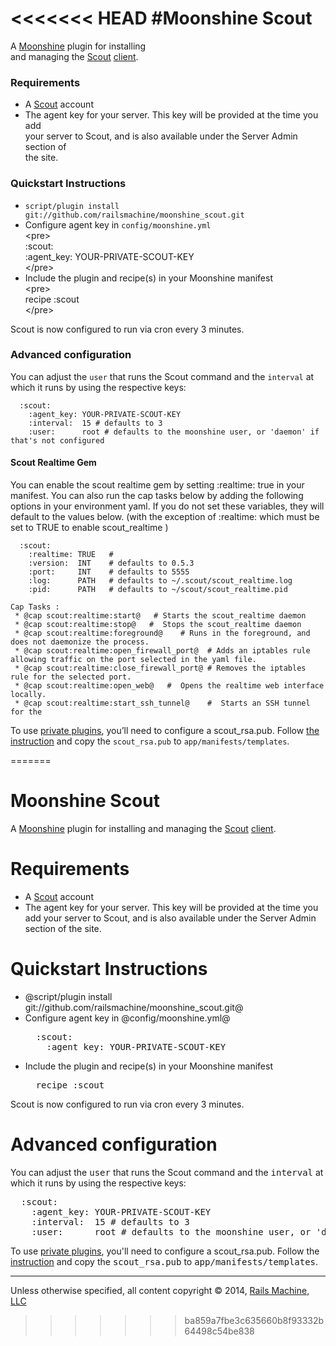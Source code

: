 <<<<<<< HEAD
#Moonshine Scout
==============================

A [Moonshine][] plugin for installing\
and managing the [Scout][] [client][].

### Requirements

-   A [Scout][] account
-   The agent key for your server. This key will be provided at the time
    you add\
    your server to Scout, and is also available under the Server Admin
    section of\
    the site.

### Quickstart Instructions

-   `script/plugin install git://github.com/railsmachine/moonshine_scout.git`
-   Configure agent key in `config/moonshine.yml`\
     \<pre\>\
     :scout:\
     :agent\_key: YOUR-PRIVATE-SCOUT-KEY\
     \</pre\>
-   Include the plugin and recipe(s) in your Moonshine manifest\
     \<pre\>\
     recipe :scout\
     \</pre\>

Scout is now configured to run via cron every 3 minutes.

### Advanced configuration

You can adjust the `user` that runs the Scout command and the `interval`
at\
which it runs by using the respective keys:

      :scout:
        :agent_key: YOUR-PRIVATE-SCOUT-KEY
        :interval:  15 # defaults to 3
        :user:      root # defaults to the moonshine user, or 'daemon' if that's not configured

#### Scout Realtime Gem

You can enable the scout realtime gem by setting :realtime: true in your
manifest. You can also run the cap tasks below by adding the following
options in your environment yaml. If you do not set these variables,
they will default to the values below. (with the exception of :realtime:
which must be set to TRUE to enable scout\_realtime )

      :scout:
        :realtime: TRUE   #
        :version:  INT    # defaults to 0.5.3
        :port:     INT    # defaults to 5555
        :log:      PATH   # defaults to ~/.scout/scout_realtime.log
        :pid:      PATH   # defaults to ~/scout/scout_realtime.pid

    Cap Tasks : 
     * @cap scout:realtime:start@   # Starts the scout_realtime daemon
     * @cap scout:realtime:stop@   #  Stops the scout_realtime daemon
     * @cap scout:realtime:foreground@    # Runs in the foreground, and does not daemonize the process.
     * @cap scout:realtime:open_firewall_port@  # Adds an iptables rule allowing traffic on the port selected in the yaml file.
     * @cap scout:realtime:close_firewall_port@ # Removes the iptables rule for the selected port.
     * @cap scout:realtime:open_web@   #  Opens the realtime web interface locally.
     * @cap scout:realtime:start_ssh_tunnel@    #  Starts an SSH tunnel for the 

To use [private plugins][], you’ll need to configure a scout\_rsa.pub.
Follow [the instruction][private plugins] and copy the `scout_rsa.pub`
to `app/manifests/templates`.

  [Moonshine]: http://github.com/railsmachine/moonshine
  [Scout]: http://scoutapp.com
  [client]: http://github.com/highgroove/scout-client
  [private plugins]: https://scoutapp.com/info/creating_a_plugin#private_plugins
=======
# Moonshine Scout

A [Moonshine](http://github.com/railsmachine/moonshine) plugin for installing
and managing the [Scout](http://scoutapp.com) [client](http://github.com/highgroove/scout-client).

# Requirements

* A [Scout](http://scoutapp.com) account
* The agent key for your server. This key will be provided at the time you add
your server to Scout, and is also available under the Server Admin section of
the site.

# Quickstart Instructions

* @script/plugin install git://github.com/railsmachine/moonshine_scout.git@
* Configure agent key in @config/moonshine.yml@
  <pre>
    :scout:
      :agent_key: YOUR-PRIVATE-SCOUT-KEY
  </pre>
* Include the plugin and recipe(s) in your Moonshine manifest
  <pre>
    recipe :scout
  </pre>

Scout is now configured to run via cron every 3 minutes.

# Advanced configuration

You can adjust the <tt>user</tt> that runs the Scout command and the <tt>interval</tt> at
which it runs by using the respective keys:

<pre>
  :scout:
    :agent_key: YOUR-PRIVATE-SCOUT-KEY
    :interval:  15 # defaults to 3
    :user:      root # defaults to the moonshine user, or 'daemon' if that's not configured
</pre>

To use [private plugins](https://scoutapp.com/info/creating_a_plugin#private_plugins), you'll need to configure a scout_rsa.pub. Follow the [instruction](https://scoutapp.com/info/creating_a_plugin#private_plugins) and copy the <tt>scout_rsa.pub</tt> to <tt>app/manifests/templates</tt>.

***
Unless otherwise specified, all content copyright &copy; 2014, [Rails Machine, LLC](http://railsmachine.com)
>>>>>>> ba859a7fbe3c635660b8f93332b64498c54be838
